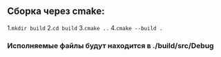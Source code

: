 ## Сборка через cmake:
1.``` mkdir build ``` 
2.``` cd build ``` 
3.``` cmake .. ``` 
4.``` cmake --build . ``` 

### Исполняемые файлы будут находится в ./build/src/Debug